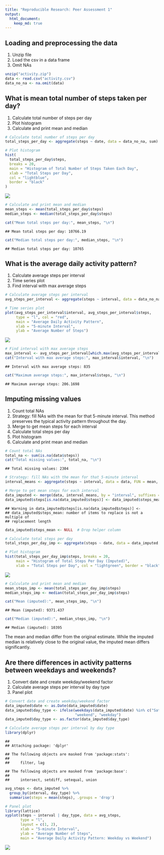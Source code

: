 ```yaml
---
title: "Reproducible Research: Peer Assessment 1"
output: 
  html_document:
    keep_md: true
---
```



## Loading and preprocessing the data

1. Unzip file
2. Load the csv in a data frame
3. Omit NAs


``` r
unzip("activity.zip")
data <- read.csv("activity.csv")
data_no_na <- na.omit(data)
```

## What is mean total number of steps taken per day?

1. Calculate total number of steps per day
2. Plot histogram
3. Calculate and print mean and median


``` r
# Calculate total number of steps per day
total_steps_per_day <- aggregate(steps ~ date, data = data_no_na, sum)

# Plot histogram
hist(
  total_steps_per_day$steps,
  breaks = 20,
  main = "Histogram of Total Number of Steps Taken Each Day",
  xlab = "Total Steps per Day",
  col = "lightblue",
  border = "black"
)
```

![](PA1_template_files/figure-html/unnamed-chunk-2-1.png)<!-- -->

``` r
# Calculate and print mean and median
mean_steps <- mean(total_steps_per_day$steps)
median_steps <- median(total_steps_per_day$steps)

cat("Mean total steps per day:", mean_steps, "\n")
```

```
## Mean total steps per day: 10766.19
```

``` r
cat("Median total steps per day:", median_steps, "\n")
```

```
## Median total steps per day: 10765
```

## What is the average daily activity pattern?

1. Calculate average steps per interval
2. Time series plot
3. Find interval with max average steps


``` r
# Calculate average steps per interval
avg_steps_per_interval <- aggregate(steps ~ interval, data = data_no_na, mean)

# Time series plot
plot(avg_steps_per_interval$interval, avg_steps_per_interval$steps,
     type = "l", col = "red",
     main = "Average Daily Activity Pattern",
     xlab = "5-minute Interval",
     ylab = "Average Number of Steps")
```

![](PA1_template_files/figure-html/unnamed-chunk-3-1.png)<!-- -->

``` r
# Find interval with max average steps
max_interval <- avg_steps_per_interval[which.max(avg_steps_per_interval$steps), ]
cat("Interval with max average steps:", max_interval$interval, "\n")
```

```
## Interval with max average steps: 835
```

``` r
cat("Maximum average steps:", max_interval$steps, "\n")
```

```
## Maximum average steps: 206.1698
```

## Imputing missing values

1. Count total NAs
2. Strategy: fill NAs with the mean for that 5-minute interval. This method preserves the typical activity pattern throughout the day.
3. Merge to get mean steps for each interval
4. Calculate total steps per day
5. Plot histogram
6. Calculate and print mean and median


``` r
# Count total NAs
total_na <- sum(is.na(data$steps))
cat("Total missing values:", total_na, "\n")
```

```
## Total missing values: 2304
```

``` r
# Strategy: fill NAs with the mean for that 5-minute interval
interval_means <- aggregate(steps ~ interval, data = data, FUN = mean, na.rm = TRUE)

# Merge to get mean steps for each interval
data_imputed <- merge(data, interval_means, by = "interval", suffixes = c("", "_mean"))
data_imputed$steps[is.na(data_imputed$steps)] <- data_imputed$steps_mean
```

```
## Warning in data_imputed$steps[is.na(data_imputed$steps)] <-
## data_imputed$steps_mean: number of items to replace is not a multiple of
## replacement length
```

``` r
data_imputed$steps_mean <- NULL  # Drop helper column

# Calculate total steps per day
total_steps_per_day_imp <- aggregate(steps ~ date, data = data_imputed, sum)

# Plot histogram
hist(total_steps_per_day_imp$steps, breaks = 20,
     main = "Histogram of Total Steps Per Day (Imputed)",
     xlab = "Total Steps per Day", col = "lightgreen", border = "black")
```

![](PA1_template_files/figure-html/unnamed-chunk-4-1.png)<!-- -->

``` r
# Calculate and print mean and median
mean_steps_imp <- mean(total_steps_per_day_imp$steps)
median_steps_imp <- median(total_steps_per_day_imp$steps)

cat("Mean (imputed):", mean_steps_imp, "\n")
```

```
## Mean (imputed): 9371.437
```

``` r
cat("Median (imputed):", median_steps_imp, "\n")
```

```
## Median (imputed): 10395
```

The mean and median differ from the original estimate. While the imputed median is relatively close to the original value, the imputed mean differs significantly.

## Are there differences in activity patterns between weekdays and weekends?

1. Convert date and create weekday/weekend factor
2. Calculate average steps per interval by day type
3. Panel plot


``` r
# Convert date and create weekday/weekend factor
data_imputed$date <- as.Date(data_imputed$date)
data_imputed$day_type <- ifelse(weekdays(data_imputed$date) %in% c("Saturday", "Sunday"),
                                "weekend", "weekday")
data_imputed$day_type <- as.factor(data_imputed$day_type)

# Calculate average steps per interval by day type
library(dplyr)
```

```
## 
## Attaching package: 'dplyr'
```

```
## The following objects are masked from 'package:stats':
## 
##     filter, lag
```

```
## The following objects are masked from 'package:base':
## 
##     intersect, setdiff, setequal, union
```

``` r
avg_steps <- data_imputed %>%
  group_by(interval, day_type) %>%
  summarise(steps = mean(steps), .groups = 'drop')

# Panel plot
library(lattice)
xyplot(steps ~ interval | day_type, data = avg_steps,
       type = "l",
       layout = c(1, 2),
       xlab = "5-minute Interval",
       ylab = "Average Number of Steps",
       main = "Average Daily Activity Pattern: Weekday vs Weekend")
```

![](PA1_template_files/figure-html/unnamed-chunk-5-1.png)<!-- -->
